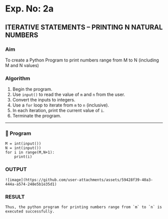 # Exp. No: 2a  
## ITERATIVE STATEMENTS – PRINTING N NATURAL NUMBERS

###  Aim
To create a Python Program to print numbers  range from M to N (including M and N values)


###  Algorithm

1. Begin the program.
2. Use `input()` to read the value of `m` and  `n` from the user.
3. Convert the inputs to integers.
4. Use a `for` loop to iterate from `m` to `n` (inclusive).
5. In each iteration, print the current value of `i`.
6. Terminate the program.

---

### 🧾 Program

```
M = int(input())
N = int(input())
for i in range(M,N+1):
    print(i)

```
### OUTPUT
```
![image](https://github.com/user-attachments/assets/59428f39-40a3-444a-a574-248e5b1e35d1)

```
### RESULT
```
Thus, the python program for printing numbers range from `m` to `n` is executed successfully.
```


